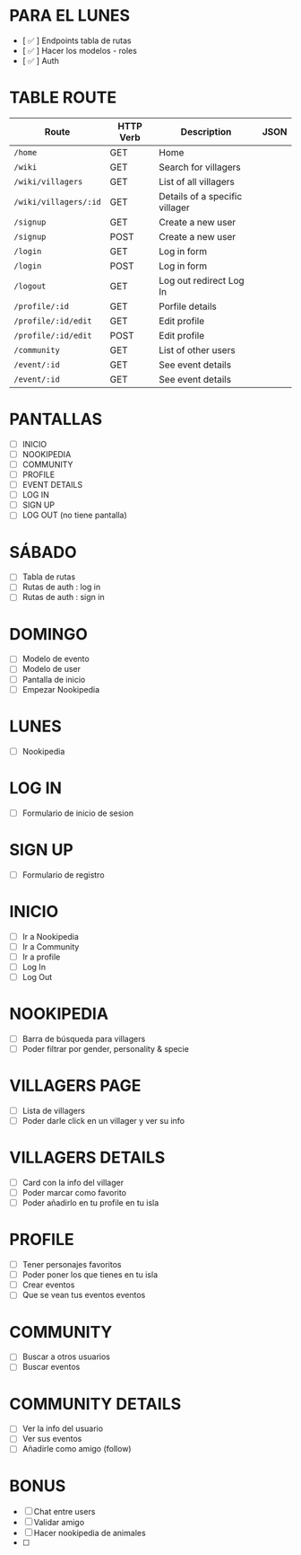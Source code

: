 # PARA EL LUNES
- [ ✅ ] Endpoints tabla de rutas
- [ ✅ ] Hacer los modelos - roles
- [ ✅ ] Auth

# TABLE ROUTE 

| Route                 | HTTP Verb | Description                    | JSON      |
| --------------------- | --------- | -------------------------------|-----------|
| `/home`               | GET       | Home                           |           |
| `/wiki`               | GET       | Search for villagers           |           |
| `/wiki/villagers`     | GET       | List of all villagers          |           |
| `/wiki/villagers/:id` | GET       | Details of a specific villager  |           |
| `/signup`             | GET       | Create a new user              |           |
| `/signup`             | POST      | Create a new user              |           |
| `/login`              | GET       | Log in form                    |           |
| `/login`              | POST      | Log in form                    |           |
| `/logout`             | GET       | Log out redirect Log In        |           |
| `/profile/:id`         | GET       | Porfile details                 |           |
| `/profile/:id/edit`    | GET       | Edit profile                    |           |
| `/profile/:id/edit`    | POST      | Edit profile                    |           |
| `/community`          | GET       | List of other users            |           |
| `/event/:id`          | GET       | See event details              |           |
| `/event/:id`          | GET       | See event details              |           |


# PANTALLAS 
- [ ] INICIO
- [ ] NOOKIPEDIA
- [ ] COMMUNITY
- [ ] PROFILE
- [ ] EVENT DETAILS
- [ ] LOG IN
- [ ] SIGN UP
- [ ] LOG OUT (no tiene pantalla)

<!---------------------------->

# SÁBADO
- [ ] Tabla de rutas
- [ ] Rutas de auth : log in
- [ ] Rutas de auth : sign in

# DOMINGO
- [ ] Modelo de evento
- [ ] Modelo de user
- [ ] Pantalla de inicio
- [ ] Empezar Nookipedia

# LUNES
- [ ] Nookipedia

<!---------------------------->

# LOG IN
- [ ] Formulario de inicio de sesion

# SIGN UP
- [ ] Formulario de registro

# INICIO
- [ ] Ir a Nookipedia
- [ ] Ir a Community
- [ ] Ir a profile
- [ ] Log In
- [ ] Log Out

# NOOKIPEDIA
- [ ] Barra de búsqueda para villagers
- [ ] Poder filtrar por gender, personality & specie

# VILLAGERS PAGE
- [ ] Lista de villagers
- [ ] Poder darle click en un villager y ver su info

# VILLAGERS DETAILS
- [ ] Card con la info del villager
- [ ] Poder marcar como favorito
- [ ] Poder añadirlo en tu profile en tu isla

# PROFILE
- [ ] Tener personajes favoritos
- [ ] Poder poner los que tienes en tu isla
- [ ] Crear eventos 
- [ ] Que se vean tus eventos eventos 

# COMMUNITY
- [ ] Buscar a otros usuarios
- [ ] Buscar eventos

# COMMUNITY DETAILS
- [ ] Ver la info del usuario
- [ ] Ver sus eventos
- [ ] Añadirle como amigo (follow)

# BONUS
- [ ] Chat entre users
- [ ] Validar amigo
- [ ] Hacer nookipedia de animales
- [ ] 





